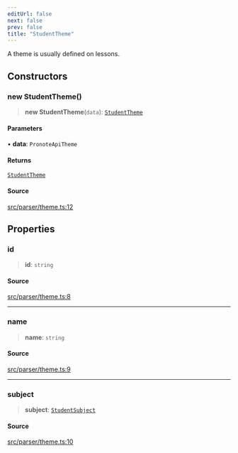 ```yaml
---
editUrl: false
next: false
prev: false
title: "StudentTheme"
---
```


A theme is usually defined on lessons.

## Constructors

### new StudentTheme()

> **new StudentTheme**(`data`): [`StudentTheme`](/api/classes/studenttheme/)

#### Parameters

• **data**: `PronoteApiTheme`

#### Returns

[`StudentTheme`](/api/classes/studenttheme/)

#### Source

[src/parser/theme.ts:12](https://github.com/Gabriel29306/Pawnote/blob/a2552cd7208db339c299a04178513054cceb5849/src/parser/theme.ts#L12)

## Properties

### id

> **id**: `string`

#### Source

[src/parser/theme.ts:8](https://github.com/Gabriel29306/Pawnote/blob/a2552cd7208db339c299a04178513054cceb5849/src/parser/theme.ts#L8)

***

### name

> **name**: `string`

#### Source

[src/parser/theme.ts:9](https://github.com/Gabriel29306/Pawnote/blob/a2552cd7208db339c299a04178513054cceb5849/src/parser/theme.ts#L9)

***

### subject

> **subject**: [`StudentSubject`](/api/classes/studentsubject/)

#### Source

[src/parser/theme.ts:10](https://github.com/Gabriel29306/Pawnote/blob/a2552cd7208db339c299a04178513054cceb5849/src/parser/theme.ts#L10)

